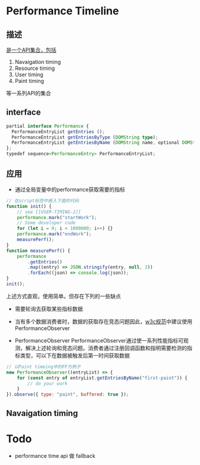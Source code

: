 # Performance Timeline

## 描述

[是一个API集合，包括](https://www.w3.org/TR/performance-timeline/#abstract)

1. Navaigation timing
2. Resource timing
3. User timing
4. Paint timing

等一系列API的集合

## interface

```ts
partial interface Performance {
  PerformanceEntryList getEntries ();
  PerformanceEntryList getEntriesByType (DOMString type);
  PerformanceEntryList getEntriesByName (DOMString name, optional DOMString type);
};
typedef sequence<PerformanceEntry> PerformanceEntryList;
```

## 应用

- 通过全局变量中的performance获取需要的指标

```js
// 在script标签中嵌入下面的代码
function init() {
	// see [[USER-TIMING-2]]
	performance.mark("startWork");
	// Some developer code
	for (let i = 0; i < 1000000; i++) {}
	performance.mark("endWork");
	measurePerf();
}
function measurePerf() {
	performance
		.getEntries()
		.map((entry) => JSON.stringify(entry, null, 2))
		.forEach((json) => console.log(json));
}
init();
```

上述方式直观，使用简单。但存在下列的一些缺点

- 需要轮询去获取某些指标数据
- 当有多个数据消费者时，数据的获取存在竞态问题因此，[w3c规范](https://www.w3.org/TR/performance-timeline/#introduction)中建议使用PerformanceObserver

- PerformanceObserver PerformanceObserver通过使一系列性能指标可观测，解决上述轮询和竞态问题。消费者通过注册回调函数和指明需要检测的指标类型，可以下在数据被触发后第一时间获取数据

```js
// 以Paint timeing中的FP为例子
new PerformanceObserver((entryList) => {
	for (const entry of entryList.getEntriesByName("first-paint")) {
		// do your work
	}
}).observe({ type: "paint", buffered: true });
```

## Navaigation timing

# Todo

- performance time api 做 fallback
